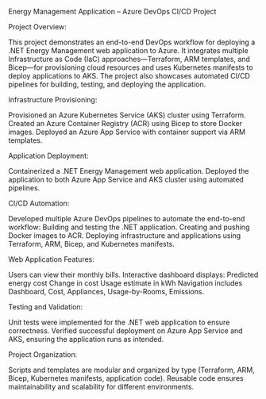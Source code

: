 Energy Management Application – Azure DevOps CI/CD Project

Project Overview:

This project demonstrates an end-to-end DevOps workflow for deploying a .NET Energy Management web application to Azure. It integrates multiple Infrastructure as Code (IaC) approaches—Terraform, ARM templates, and Bicep—for provisioning cloud resources and uses Kubernetes manifests to deploy applications to AKS. The project also showcases automated CI/CD pipelines for building, testing, and deploying the application.

Infrastructure Provisioning:

Provisioned an Azure Kubernetes Service (AKS) cluster using Terraform.
Created an Azure Container Registry (ACR) using Bicep to store Docker images.
Deployed an Azure App Service with container support via ARM templates.

Application Deployment:

Containerized a .NET Energy Management web application.
Deployed the application to both Azure App Service and AKS cluster using automated pipelines.

CI/CD Automation:

Developed multiple Azure DevOps pipelines to automate the end-to-end workflow:
 Building and testing the .NET application.
 Creating and pushing Docker images to ACR.
 Deploying infrastructure and applications using Terraform, ARM, Bicep, and Kubernetes manifests.

Web Application Features:

Users can view their monthly bills.
Interactive dashboard displays:
 Predicted energy cost
 Change in cost
 Usage estimate in kWh
 Navigation includes Dashboard, Cost, Appliances, Usage-by-Rooms, Emissions.

Testing and Validation:

Unit tests were implemented for the .NET web application to ensure correctness.
Verified successful deployment on Azure App Service and AKS, ensuring the application runs as intended.

Project Organization:

Scripts and templates are modular and organized by type (Terraform, ARM, Bicep, Kubernetes manifests, application code).
Reusable code ensures maintainability and scalability for different environments.
